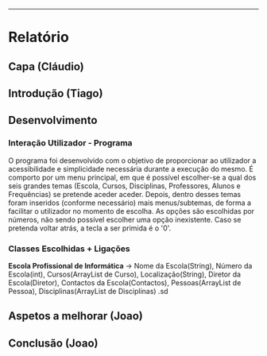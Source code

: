 ***
# Relatório  

## **Capa** (Cláudio)


## **Introdução** (Tiago)


## **Desenvolvimento**
### Interação Utilizador - Programa
O programa foi desenvolvido com o objetivo de proporcionar ao utilizador a acessibilidade e simplicidade necessária durante a execução do mesmo. É comporto por um menu principal, em que é possível escolher-se a qual dos seis grandes temas (Escola, Cursos, Disciplinas, Professores, Alunos e Frequências) se pretende aceder aceder. Depois, dentro desses temas foram inseridos (conforme necessário) mais menus/subtemas, de forma a facilitar o utilizador no momento de escolha. As opções são escolhidas por números, não sendo possível escolher uma opção inexistente. Caso se pretenda voltar atrás, a tecla a ser primida é o '0'.

### Classes Escolhidas + Ligações
**Escola Profissional de Informática** -> Nome da Escola(String), Número da Escola(int), Cursos(ArrayList de Curso), Localização(String), Diretor da Escola(Diretor), Contactos da Escola(Contactos), Pessoas(ArrayList de Pessoa), Disciplinas(ArrayList de Disciplinas)
.sd

## **Aspetos a melhorar** (Joao)


## **Conclusão** (Joao)

